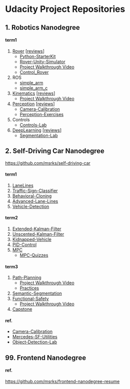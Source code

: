# Udacity Project Repositories

## 1. Robotics Nanodegree

#### term1

1. [Rover](https://github.com/msrks/RoboND-Rover-Project) [[reviews](https://review.udacity.com/#!/reviews/542369)]
    - [Python-StarterKit](https://github.com/msrks/RoboND-Python-StarterKit)
    - [Rover-Unity-Simulator](https://github.com/msrks/RoboND-Rover-Unity-Simulator)
    - [Project Walkthrough Video](https://www.youtube.com/watch?v=oJA6QHDPdQw)
    - [Control_Rover](https://github.com/msrks/RoboND-Control_Rover)
2. ROS
    - [simple_arm](https://github.com/msrks/simple_arm)
    - [simple_arm_c](https://github.com/msrks/simple_arm_c)
3. [Kinematics](https://github.com/msrks/RoboND-Kinematics-Project) [[reviews](https://review.udacity.com/#!/reviews/826827)]
    - [Project Walkthrough Video](https://www.youtube.com/watch?v=Gt8DRm-REt4)
4. [Perception](https://github.com/msrks/RoboND-Perception-Project) [[reviews](https://review.udacity.com/#!/reviews/830822)]
    - [Camera-Calibration](https://github.com/msrks/RoboND-Camera-Calibration)
    - [Perception-Exercises](https://github.com/msrks/RoboND-Perception-Exercises)
5. Controls
    - [Controls-Lab](https://github.com/msrks/RoboND-Controls-Lab)
6. [DeepLearning](https://github.com/msrks/RoboND-DeepLearning-Project) [[reviews](https://review.udacity.com/#!/reviews/852249)]
    - [Segmentation-Lab](https://github.com/msrks/RoboND-Segmentation-Lab)

## 2. Self-Driving Car Nanodegree

https://github.com/msrks/self-driving-car

#### term1

1. [LaneLines](https://github.com/msrks/CarND-LaneLines-P1)
2. [Traffic-Sign-Classifier](https://github.com/msrks/CarND-Traffic-Sign-Classifier-Project)
3. [Behavioral-Cloning](https://github.com/msrks/CarND-Behavioral-Cloning-P3)
4. [Advanced-Lane-Lines](https://github.com/msrks/CarND-Advanced-Lane-Lines)
5. [Vehicle-Detection](https://github.com/msrks/CarND-Vehicle-Detection)

#### term2

1. [Extended-Kalman-Filter](https://github.com/msrks/CarND-Extended-Kalman-Filter-Project)
2. [Unscented-Kalman-Filter](https://github.com/msrks/CarND-Unscented-Kalman-Filter-Project)
3. [Kidnapped-Vehicle](https://github.com/msrks/CarND-Kidnapped-Vehicle-Project)
4. [PID-Control](https://github.com/msrks/CarND-PID-Control-Project)
5. [MPC](https://github.com/msrks/CarND-MPC-Project)
    - [MPC-Quizzes](https://github.com/msrks/CarND-MPC-Quizzes)

#### term3

1. [Path-Planning](https://github.com/msrks/CarND-Path-Planning-Project)
    - [Project Walkthrough Video](https://www.youtube.com/watch?v=7sI3VHFPP0w)
    - [Practices](https://github.com/msrks/Path-Planning-Practice)
2. [Semantic-Segmentation](https://github.com/msrks/CarND-Semantic-Segmentation)
3. [Functional-Safety](https://github.com/msrks/CarND-Functional-Safety-Project)
    - [Project Walkthrough Video](https://www.youtube.com/watch?v=SsXNj_pfnao)
4. [Capstone](https://github.com/msrks/CarND-Capstone)

#### ref.

- [Camera-Calibration](https://github.com/msrks/CarND-Camera-Calibration)
- [Mercedes-SF-Utilities](https://github.com/msrks/CarND-Mercedes-SF-Utilities)
- [Object-Detection-Lab](https://github.com/msrks/CarND-Object-Detection-Lab)

## 99. Frontend Nanodegree

#### ref.

https://github.com/msrks/frontend-nanodegree-resume

